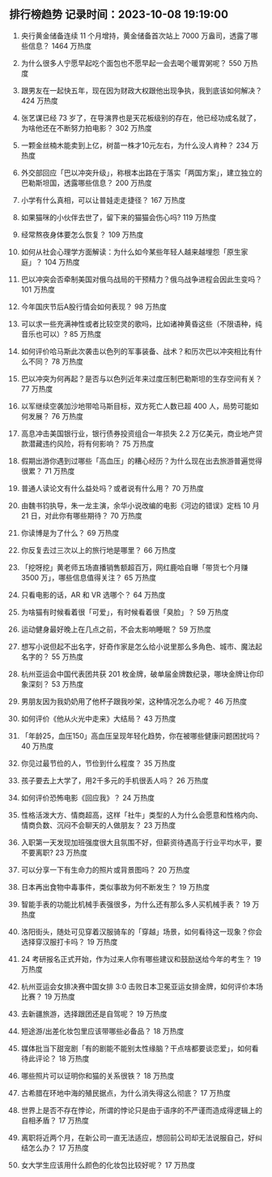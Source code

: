 
## 排行榜趋势 记录时间：2023-10-08 19:19:00
  
  1. 央行黄金储备连续 11 个月增持，黄金储备首次站上 7000 万盎司，透露了哪些信息？ 1464 万热度
    
  2. 为什么很多人宁愿早起吃个面包也不愿早起一会去喝个暖胃粥呢？ 550 万热度
    
  3. 跟男友在一起快五年，现在因为财政大权跟他出现争执，我到底该如何解决？ 424 万热度
    
  4. 张艺谋已经 73 岁了，在导演界也是天花板级别的存在，他已经功成名就了，为啥他还在不断努力拍电影？ 302 万热度
    
  5. 一颗金丝楠木能卖到上亿，树苗一株才10元左右，为什么没人肯种？ 234 万热度
    
  6. 外交部回应「巴以冲突升级」，称根本出路在于落实「两国方案」，建立独立的巴勒斯坦国，透露哪些信息？ 200 万热度
    
  7. 小学有什么真相，可以让普娃走走捷径？ 167 万热度
    
  8. 如果猫咪的小伙伴去世了，留下来的猫猫会伤心吗? 119 万热度
    
  9. 经常熬夜身体要怎么恢复？ 109 万热度
    
  10. 如何从社会心理学方面解读：为什么如今某些年轻人越来越埋怨「原生家庭」？ 104 万热度
    
  11. 巴以冲突会否牵制美国对俄乌战局的干预精力？俄乌战争进程会因此生变吗？ 101 万热度
    
  12. 今年国庆节后A股行情会如何表现？ 98 万热度
    
  13. 可以求一些充满神性或者比较空灵的歌吗，比如诸神黄昏这些（不限语种，纯音乐也可以）? 85 万热度
    
  14. 如何评价哈马斯此次袭击以色列的军事装备、战术？和历次巴以冲突相比有什么不同？ 78 万热度
    
  15. 巴以冲突为何再起？是否与以色列近年来过度压制巴勒斯坦的生存空间有关？ 77 万热度
    
  16. 以军继续空袭加沙地带哈马斯目标，双方死亡人数已超 400 人，局势可能如何发展？ 76 万热度
    
  17. 高息冲击美国银行业，银行债券投资组合一年损失 2.2 万亿美元，商业地产贷款潜藏违约风险，将有何影响？ 75 万热度
    
  18. 假期出游你遇到过哪些「高血压」的糟心经历？为什么现在出去旅游普遍觉得很累？ 71 万热度
    
  19. 普通人读论文有什么益处吗？或者说有什么用？ 70 万热度
    
  20. 由魏书钧执导，朱一龙主演，余华小说改编的电影《河边的错误》定档 10 月 21 日，对此你有哪些期待？ 70 万热度
    
  21. 你读博是为了什么？ 69 万热度
    
  22. 你反复去过三次以上的旅行地是哪里？ 66 万热度
    
  23. 「挖呀挖」黄老师五场直播销售额超百万，网红鹿哈自曝「带货七个月赚 3500 万」，哪些信息值得关注？ 65 万热度
    
  24. 只看电影的话，AR 和 VR 选哪个？ 64 万热度
    
  25. 为啥猫有时候看着很「可爱」，有时候看着很「臭脸」？ 59 万热度
    
  26. 运动健身最好晚上在几点之前，不会太影响睡眠？ 59 万热度
    
  27. 想写小说但起不出名字，好奇作家是怎么给小说里那么多角色、城市、魔法起名字的？ 55 万热度
    
  28. 杭州亚运会中国代表团共获 201 枚金牌，破单届金牌数纪录，哪块金牌让你印象深刻？ 53 万热度
    
  29. 男朋友因为我奶奶用了他杯子跟我吵架，这种情况怎么办呢？ 46 万热度
    
  30. 如何评价《他从火光中走来》大结局？ 43 万热度
    
  31. 「年龄25，血压150」高血压呈现年轻化趋势，你在被哪些健康问题困扰吗？ 40 万热度
    
  32. 你见过最节俭的人，节俭到什么程度？ 35 万热度
    
  33. 孩子要去上大学了，用2千多元的手机很丢人吗？ 26 万热度
    
  34. 如何评价恐怖电影《回应我》？ 24 万热度
    
  35. 性格活泼大方、情商超高，这样「社牛」类型的人为什么会愿意和性格内向、情商负数、沉闷不会聊天的人做朋友？ 23 万热度
    
  36. 入职第一天发现加班强度很大且氛围不好，但薪资待遇高于行业平均水平，要不要离职? 23 万热度
    
  37. 可以分享一下有生命力的照片或背景图吗？ 20 万热度
    
  38. 日本再出食物中毒事件，类似事故为何不断发生？ 19 万热度
    
  39. 智能手表的功能比机械手表强很多，为什么还有那么多人买机械手表？ 19 万热度
    
  40. 洛阳街头，随处可见穿着汉服骑车的「穿越」场景，如何看待这一现象？你会选择穿汉服打卡吗？ 19 万热度
    
  41. 24 考研报名正式开始，作为过来人你有哪些建议和鼓励送给今年的考生？ 19 万热度
    
  42. 杭州亚运会女排决赛中国女排 3:0 击败日本卫冕亚运女排金牌，如何评价本场比赛？ 19 万热度
    
  43. 去新疆旅游，选择跟团还是自驾呢？ 19 万热度
    
  44. 短途游/出差化妆包里应该带哪些必备品？ 18 万热度
    
  45. 媒体批当下甜宠剧「有的剧能不能别太性缘脑？干点啥都要谈恋爱」，如何看待此评论？ 18 万热度
    
  46. 哪些照片可以证明你和猫的关系很铁？ 18 万热度
    
  47. 古希腊在环地中海的殖民据点，为什么消失得这么彻底？ 17 万热度
    
  48. 世界上是否不存在悖论，所谓的悖论只是由于语序的不严谨而造成得逻辑上的自相矛盾？ 17 万热度
    
  49. 离职将近两个月，在新公司一直无法适应，想回前公司却无法说服自己，好纠结怎么办？ 17 万热度
    
  50. 女大学生应该用什么颜色的化妆包比较好呢？ 17 万热度
    